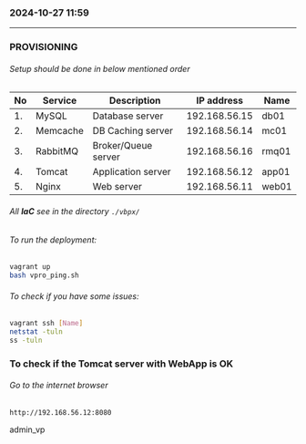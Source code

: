 ### 2024-10-27  11:59
---------------------

### PROVISIONING
###### Setup should be done in below mentioned order
| No | Service   | Description         | IP address    | Name  |
|----|-----------|---------------------|---------------|-------|
| 1. | MySQL     | Database server     | 192.168.56.15 | db01  |
| 2. | Memcache  | DB Caching server   | 192.168.56.14 | mc01  |
| 3. | RabbitMQ  | Broker/Queue server | 192.168.56.16 | rmq01 |
| 4. | Tomcat    | Application server  | 192.168.56.12 | app01 |
| 5. | Nginx     | Web server          | 192.168.56.11 | web01 |

###### All **IaC** see in the directory `./vbpx/`
###### To run the deployment:
```bash
vagrant up
bash vpro_ping.sh
```
###### To check if you have some issues:
```bash
vagrant ssh [Name]
netstat -tuln
ss -tuln
```

### To check if the Tomcat server with WebApp is OK
###### Go to the internet browser
```
http://192.168.56.12:8080
```
admin_vp

